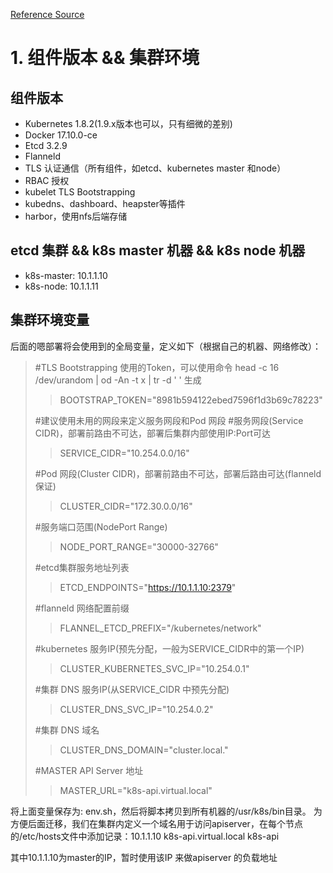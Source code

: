 [Reference Source](https://www.qikqiak.com/post/manual-install-high-available-kubernetes-cluster/ "手动搭建高可用的kubernetes 集群")

# 1. 组件版本 && 集群环境
## 组件版本
  - Kubernetes 1.8.2(1.9.x版本也可以，只有细微的差别)
  - Docker 17.10.0-ce
  - Etcd 3.2.9
  - Flanneld
  - TLS 认证通信（所有组件，如etcd、kubernetes master 和node）
  - RBAC 授权
  - kubelet TLS Bootstrapping
  - kubedns、dashboard、heapster等插件
  - harbor，使用nfs后端存储

## etcd 集群 && k8s master 机器 && k8s node 机器
  - k8s-master: 10.1.1.10
  - k8s-node: 10.1.1.11

## 集群环境变量
后面的嗯部署将会使用到的全局变量，定义如下（根据自己的机器、网络修改）：

> #TLS Bootstrapping 使用的Token，可以使用命令 head -c 16 /dev/urandom | od -An -t x | tr -d ' ' 生成
> > BOOTSTRAP_TOKEN="8981b594122ebed7596f1d3b69c78223"
>  
> #建议使用未用的网段来定义服务网段和Pod 网段
> #服务网段(Service CIDR)，部署前路由不可达，部署后集群内部使用IP:Port可达
> > SERVICE_CIDR="10.254.0.0/16"
>
> #Pod 网段(Cluster CIDR)，部署前路由不可达，部署后路由可达(flanneld 保证)
> > CLUSTER_CIDR="172.30.0.0/16"
> 
> #服务端口范围(NodePort Range)
> > NODE_PORT_RANGE="30000-32766"
> 
> #etcd集群服务地址列表
> > ETCD_ENDPOINTS="https://10.1.1.10:2379"
> 
> #flanneld 网络配置前缀
> > FLANNEL_ETCD_PREFIX="/kubernetes/network"
> 
> #kubernetes 服务IP(预先分配，一般为SERVICE_CIDR中的第一个IP)
> > CLUSTER_KUBERNETES_SVC_IP="10.254.0.1"
> 
> #集群 DNS 服务IP(从SERVICE_CIDR 中预先分配)
> > CLUSTER_DNS_SVC_IP="10.254.0.2"
> 
> #集群 DNS 域名
> > CLUSTER_DNS_DOMAIN="cluster.local."
> 
> #MASTER API Server 地址
> > MASTER_URL="k8s-api.virtual.local"

将上面变量保存为: env.sh，然后将脚本拷贝到所有机器的/usr/k8s/bin目录。 
为方便后面迁移，我们在集群内定义一个域名用于访问apiserver，在每个节点的/etc/hosts文件中添加记录：10.1.1.10 k8s-api.virtual.local k8s-api

其中10.1.1.10为master的IP，暂时使用该IP 来做apiserver 的负载地址
